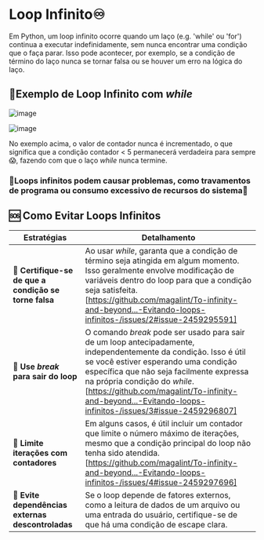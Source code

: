 # Loop Infinito♾

Em Python, um loop infinito ocorre quando  um laço (e.g. 'while' ou 'for') continua a executar indefinidamente, sem nunca encontrar uma condição que o faça parar. Isso pode acontecer, por exemplo, se a condição de término do laço nunca se tornar falsa ou se houver um erro na lógica do laço. 

## 📌Exemplo de Loop Infinito com _while_
![image](https://github.com/user-attachments/assets/eb675f29-c703-4df5-9d91-53cef18c1fce)


![image](https://github.com/user-attachments/assets/35b861eb-a2d9-4442-97b9-71da089206e2)

No exemplo acima, o valor de contador nunca é incrementado, o que significa que a condição contador < 5 permanecerá verdadeira para sempre😱, fazendo com que o laço _while_ nunca termine.

### 🚨Loops infinitos podem causar problemas, como travamentos de programa ou consumo excessivo de recursos do sistema🚨

## 🆘 Como Evitar Loops Infinitos
| Estratégias    | Detalhamento |
| ------ | ---------|
🧩 **Certifique-se de que a condição se torne falsa**| Ao usar _while_, garanta que a condição de término seja atingida em algum momento. Isso geralmente envolve modificação de variáveis dentro do loop para que a condição seja satisfeita.  [https://github.com/magalint/To-infinity-and-beyond...-Evitando-loops-infinitos-/issues/2#issue-2459295591] |
🧩 **Use _break_ para sair do loop** | O comando _break_ pode ser usado para sair de um loop antecipadamente, independentemente da condição. Isso é útil se você estiver esperando uma condição específica que não seja facilmente expressa na própria condição do _while_. [https://github.com/magalint/To-infinity-and-beyond...-Evitando-loops-infinitos-/issues/3#issue-2459296807]  |
🧩 **Limite iterações com contadores** | Em alguns casos, é útil incluir um contador que limite o número máximo de iterações, mesmo que a condição principal do loop não tenha sido atendida. [https://github.com/magalint/To-infinity-and-beyond...-Evitando-loops-infinitos-/issues/4#issue-2459297696] |
🧩 **Evite dependências externas descontroladas** | Se o loop depende de fatores externos, como a leitura de dados de um arquivo ou uma entrada do usuário, certifique-se de que há uma condição de escape clara.




